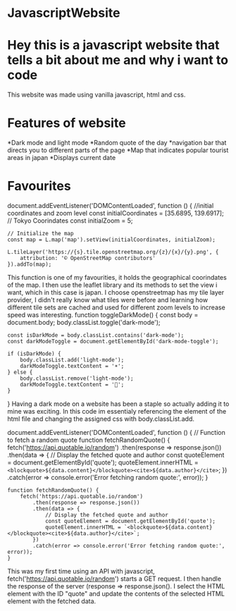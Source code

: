 ﻿# JavascriptWebsite

<h1> Hey this is a javascript website that tells a bit about me and why i want to code</h1>
This website was made using vanilla javascript, html and css.
<h1>Features of website</h1>
*Dark mode and light mode
*Random quote of the day
*navigation bar that directs you to different parts of the page
*Map that indicates popular tourist areas in japan
*Displays current date

<h1>Favourites</h1>
document.addEventListener('DOMContentLoaded', function () {
    //initial coordinates and zoom level
    const initialCoordinates = [35.6895, 139.6917]; // Tokyo Coorindates
    const initialZoom = 5; 

    // Initialize the map
    const map = L.map('map').setView(initialCoordinates, initialZoom);

    L.tileLayer('https://{s}.tile.openstreetmap.org/{z}/{x}/{y}.png', {
        attribution: '© OpenStreetMap contributors'
    }).addTo(map);

This function is one of my favourities, it holds the geographical coorindates of the map.
I then use the leaflet library and its methods to set the view i want, which in this case is japan. I choose openstreetmap has my tile layer provider, I didn't really know what tiles were
before and learning how different tile sets are cached and used for different zoom levels to 
increase speed was interesting.
function toggleDarkMode() {
    const body = document.body;
    body.classList.toggle('dark-mode');

    const isDarkMode = body.classList.contains('dark-mode');
    const darkModeToggle = document.getElementById('dark-mode-toggle');

    if (isDarkMode) {
        body.classList.add('light-mode');
        darkModeToggle.textContent = '☀️';
    } else {
        body.classList.remove('light-mode');
        darkModeToggle.textContent = '🌙';
    }
}
Having a dark mode on a website has been a staple so actually adding it to mine was exciting.
In this code im essentialy referencing the <body> element of the html file and changing 
the assigned css with body.classList.add.

document.addEventListener('DOMContentLoaded', function () {
    // Function to fetch a random quote
    function fetchRandomQuote() {
        fetch('https://api.quotable.io/random')
            .then(response => response.json())
            .then(data => {
                // Display the fetched quote and author
                const quoteElement = document.getElementById('quote');
                quoteElement.innerHTML = `<blockquote>${data.content}</blockquote><cite>${data.author}</cite>`;
            })
            .catch(error => console.error('Error fetching random quote:', error));
    }

    function fetchRandomQuote() {
        fetch('https://api.quotable.io/random')
            .then(response => response.json())
            .then(data => {
                // Display the fetched quote and author
                const quoteElement = document.getElementById('quote');
                quoteElement.innerHTML = `<blockquote>${data.content}</blockquote><cite>${data.author}</cite>`;
            })
            .catch(error => console.error('Error fetching random quote:', error));
    }
This was my first time using an API with javascript, fetch('https://api.quotable.io/random') starts a GET request. I then handle the response of the server (response => response.json().
I select the HTML element with the ID "quote" and update the contents of the selected HTML element with the fetched data.

